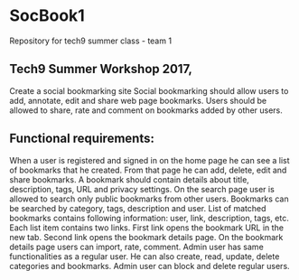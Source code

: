 # SocBook1
Repository for tech9 summer class - team 1

## Tech9 Summer Workshop 2017,
Create a social bookmarking site
Social bookmarking should allow users to add, annotate, edit and share web page bookmarks. 
Users should be allowed to share, rate and comment on bookmarks added by other users.

## Functional requirements:
When a user is registered and signed in on the home page he can see a list of bookmarks that he created.
From that page he can add, delete, edit and share bookmarks.
A bookmark should contain details about title, description, tags, URL and privacy settings.
On the search page user is allowed to search only public bookmarks from other users.
Bookmarks can be searched by category, tags, description and user.
List of matched bookmarks contains following information: user, link, description, tags, etc.
Each list item contains two links.
First link opens the bookmark URL in the new tab.
Second link opens the bookmark details page.
On the bookmark details page users can import, rate, comment.
Admin user has same functionalities as a regular user.
He can also create, read, update, delete categories and bookmarks.
Admin user can block and delete regular users.
